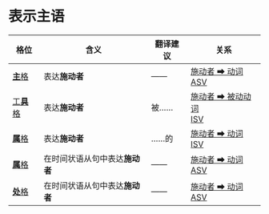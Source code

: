 # 表示主语

|格位|含义|翻译建议|关系|
|-|-|-|-|
|[**主**格](https://assets-hk.wikipali.org/pali-handbook/zh-Hans/declension/acc.html)|表达**施动者**|——|[施动者 ➡ 动词<br>ASV](https://assets-hk.wikipali.org/pali-handbook/zh-Hans/basic-relation/nom/nom-asv.html)|
|[工**具**格](https://assets-hk.wikipali.org/pali-handbook/zh-Hans/declension/nom.html)|表达**施动者**|被……|[施动者 ➡ 被动动词<br>ISV](https://assets-hk.wikipali.org/pali-handbook/zh-Hans/basic-relation/instr/instr-isv.html)|
|[**属**格](https://assets-hk.wikipali.org/pali-handbook/zh-Hans/declension/gen.html)|表达**施动者**|……的|[施动者 ➡ 动词<br>ISV](https://assets-hk.wikipali.org/pali-handbook/zh-Hans/basic-relation/gen/gen-isv.html)|
|[**属**格](https://assets-hk.wikipali.org/pali-handbook/zh-Hans/declension/gen.html)|在时间状语从句中表达**施动者**|——|[施动者 ➡ 动词<br>ASV](https://assets-hk.wikipali.org/pali-handbook/zh-Hans/basic-relation/gen/gen-isv.html)|
|[**处**格](https://assets-hk.wikipali.org/pali-handbook/zh-Hans/declension/lov.html)|在时间状语从句中表达**施动者**|——|[施动者 ➡ 动词<br>ASV](https://assets-hk.wikipali.org/pali-handbook/zh-Hans/basic-relation/gen/gen-isv.html)|
